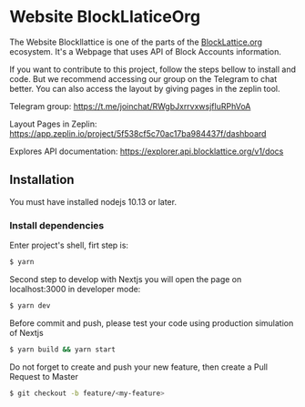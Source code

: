 # Website BlockLlaticeOrg

The Website Blockllattice is one of the parts of the [BlockLattice.org](https://blocklattice.org/) ecosystem. It's a Webpage that uses API of Block Accounts information. 

If you want to contribute to this project, follow the steps bellow to install and code. But we recommend accessing our group on the Telegram to chat better. You can also access the layout by giving pages in the zeplin tool.

Telegram group: https://t.me/joinchat/RWgbJxrrvxwsjfluRPhVoA

Layout Pages in Zeplin: https://app.zeplin.io/project/5f538cf5c70ac17ba984437f/dashboard

Explores API documentation: https://explorer.api.blocklattice.org/v1/docs

## Installation

You must have installed nodejs 10.13 or later. 

### Install dependencies

Enter project's shell, firt step is:
```bash
$ yarn
```

Second step to develop with Nextjs you will open the page on localhost:3000 in developer mode:
```bash
$ yarn dev
```

Before commit and push, please test your code using production simulation of Nextjs
```bash
$ yarn build && yarn start
```

Do not forget to create and push your new feature, then create a Pull Request to Master
```bash
$ git checkout -b feature/<my-feature>
```
